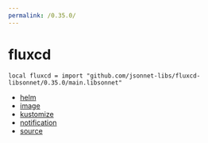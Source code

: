 ```yaml
---
permalink: /0.35.0/
---
```


# fluxcd

```jsonnet
local fluxcd = import "github.com/jsonnet-libs/fluxcd-libsonnet/0.35.0/main.libsonnet"
```



* [helm](helm/index.md)
* [image](image/index.md)
* [kustomize](kustomize/index.md)
* [notification](notification/index.md)
* [source](source/index.md)